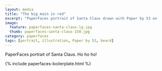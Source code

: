 ```yaml
---
layout: media
title: "The big main in red"
excerpt: "PaperFaces portrait of Santa Claus drawn with Paper by 53 on an iPad."
image: 
  feature: paperfaces-santa-claus-lg.jpg
  thumb: paperfaces-santa-claus-150.jpg
category: paperfaces
tags: [portrait, illustration, Paper by 53, beard]
---
```


PaperFaces portrait of Santa Claus. Ho ho ho!

{% include paperfaces-boilerplate.html %}